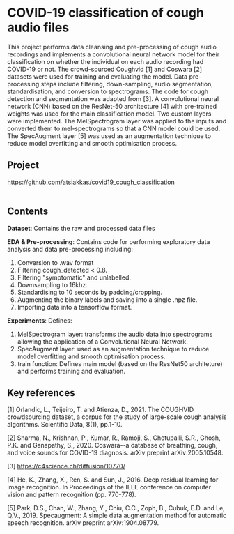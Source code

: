 # COVID-19 classification of cough audio files

This project performs data cleansing and pre-processing of cough audio recordings and implements a convolutional neural network model for their classification on whether the individual on each audio recording had COVID-19 or not. The crowd-sourced Coughvid [1] and Coswara [2] datasets were used for training and evaluating the model. Data pre-processing steps include filtering, down-sampling, audio segmentation, standardisation, and conversion to spectrograms. The code for cough detection and segmentation was adapted from [3]. A convolutional neural network (CNN) based on the ResNet-50 architecture [4] with pre-trained weights was used for the main classification model. Two custom layers were implemented. The MelSpectrogram layer was applied to the inputs and converted them to mel-spectrograms so that a CNN model could be used. The SpecAugment layer [5] was used as an augmentation technique to reduce model overfitting and smooth optimisation process.


## Project

https://github.com/atsiakkas/covid19_cough_classification<br/>
<br/>


## Contents

**Dataset**: Contains the raw and processed data files

**EDA & Pre-processing**: Contains code for performing exploratory data analysis and data pre-processing including:
  1. Conversion to .wav format
  2. Filtering cough_detected < 0.8.
  3. Filtering "symptomatic" and unlabelled.
  4. Downsampling to 16khz.
  5. Standardising to 10 seconds by padding/cropping.
  6. Augmenting the binary labels and saving into a single .npz file.
  7. Importing data into a tensorflow format.

**Experiments**: Defines:
  1. MelSpectrogram layer: transforms the audio data into spectrograms allowing the application of a Convolutional Neural Network.
  2. SpecAugment layer: used as an augmentation technique to reduce model overfitting and smooth optimisation process.
  3. train function: Defines main model (based on the ResNet50 architeture) and performs training and evaluation.


## Key references

[1] Orlandic, L., Teijeiro, T. and Atienza, D., 2021. The COUGHVID crowdsourcing dataset, a corpus for the study of large-scale cough analysis algorithms. Scientific Data, 8(1), pp.1-10.

[2] Sharma, N., Krishnan, P., Kumar, R., Ramoji, S., Chetupalli, S.R., Ghosh, P.K. and Ganapathy, S., 2020. Coswara--a database of breathing, cough, and voice sounds for COVID-19 diagnosis. arXiv preprint arXiv:2005.10548.

[3] https://c4science.ch/diffusion/10770/

[4] He, K., Zhang, X., Ren, S. and Sun, J., 2016. Deep residual learning for image recognition. In Proceedings of the IEEE conference on computer vision and pattern recognition (pp. 770-778).

[5] Park, D.S., Chan, W., Zhang, Y., Chiu, C.C., Zoph, B., Cubuk, E.D. and Le, Q.V., 2019. Specaugment: A simple data augmentation method for automatic speech recognition. arXiv preprint arXiv:1904.08779.

